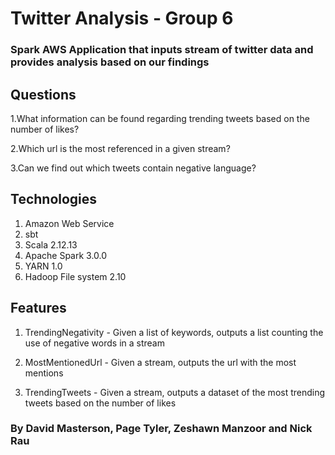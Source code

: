 # Twitter Analysis - Group 6

### Spark AWS Application that inputs stream of twitter data and provides analysis based on our findings
 
## Questions
1.What information can be found regarding trending tweets based on the number of likes?

2.Which url is the most referenced in a given stream?

3.Can we find out which tweets contain negative language?

## Technologies 
1. Amazon Web Service 
2. sbt 
3. Scala 2.12.13
4. Apache Spark 3.0.0  
5. YARN 1.0
6. Hadoop File system 2.10

## Features
1. TrendingNegativity - Given a list of keywords, outputs a list counting the use of negative words in a stream

2. MostMentionedUrl - Given a stream, outputs the url with the most mentions

3. TrendingTweets - Given a stream, outputs a dataset of the most trending tweets based on the number of likes


###  By David Masterson, Page Tyler, Zeshawn Manzoor and Nick Rau 
